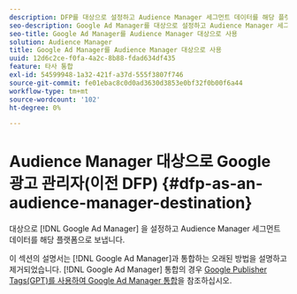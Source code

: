 ```yaml
---
description: DFP를 대상으로 설정하고 Audience Manager 세그먼트 데이터를 해당 플랫폼으로 보냅니다.
seo-description: Google Ad Manager를 대상으로 설정하고 Audience Manager 세그먼트 데이터를 해당 플랫폼으로 보냅니다.
seo-title: Google Ad Manager를 Audience Manager 대상으로 사용
solution: Audience Manager
title: Google Ad Manager를 Audience Manager 대상으로 사용
uuid: 12d6c2ce-f0fa-4a2c-8b88-fdad634df435
feature: 타사 통합
exl-id: 54599948-1a32-421f-a37d-555f3807f746
source-git-commit: fe01ebac8c0d0ad3630d3853e0bf32f0b00f6a44
workflow-type: tm+mt
source-wordcount: '102'
ht-degree: 0%

---
```


# Audience Manager 대상으로 Google 광고 관리자(이전 DFP) {#dfp-as-an-audience-manager-destination}

대상으로 [!DNL Google Ad Manager] 을 설정하고 Audience Manager 세그먼트 데이터를 해당 플랫폼으로 보냅니다.

이 섹션의 설명서는 [!DNL Google Ad Manager]과 통합하는 오래된 방법을 설명하고 제거되었습니다. [!DNL Google Ad Manager] 통합의 경우 [Google Publisher Tags(GPT)를 사용하여 Google Ad Manager 통합](../integration/gpt-aam-destination/gpt-aam-requirements.md)을 참조하십시오.
